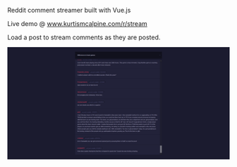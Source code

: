 Reddit comment streamer built with Vue.js

Live demo @ www.kurtismcalpine.com/r/stream

Load a post to stream comments as they are posted.


![alt text](https://raw.githubusercontent.com/kmcalpine/Reddit-Comment-Streamer/master/Screenshot_2021-02-17%20Reddit%20Comment%20Streamer.png)
